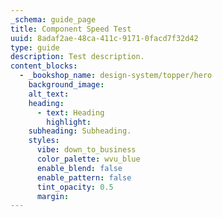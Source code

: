 ```yaml
---
_schema: guide_page
title: Component Speed Test
uuid: 8adaf2ae-48ca-411c-9171-0facd7f32d42
type: guide
description: Test description.
content_blocks:
  - _bookshop_name: design-system/topper/hero
    background_image:
    alt_text:
    heading:
      - text: Heading
        highlight:
    subheading: Subheading.
    styles:
      vibe: down_to_business
      color_palette: wvu_blue
      enable_blend: false
      enable_pattern: false
      tint_opacity: 0.5
      margin:
---
```

